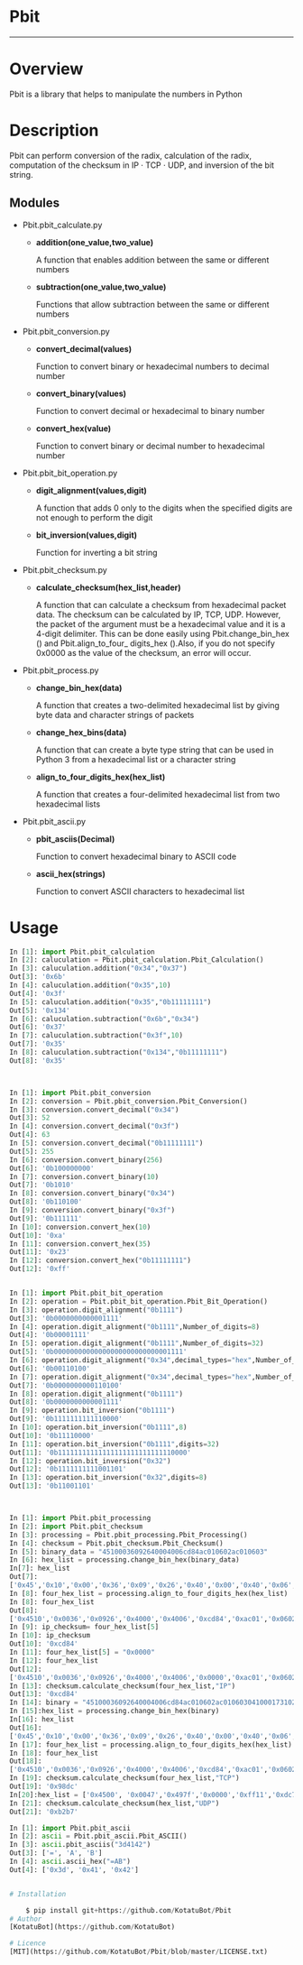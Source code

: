 # Pbit

---

# Overview

Pbit is a library that helps to manipulate the numbers in Python

# Description

Pbit can perform conversion of the radix, calculation of the radix, 
computation of the checksum in IP · TCP · UDP, and inversion of the bit string.


## Modules 

+ Pbit.pbit_calculate.py
   + **addition(one_value,two_value)**  

        A function that enables addition between the same or different numbers
   + **subtraction(one_value,two_value)**  

        Functions that allow subtraction between the same or different numbers

+ Pbit.pbit_conversion.py
   + **convert_decimal(values)**  

        Function to convert binary or hexadecimal numbers to decimal number
   + **convert_binary(values)**   

        Function to convert decimal or hexadecimal to binary number
   + **convert_hex(value)**   

        Function to convert binary or decimal number to hexadecimal number

+ Pbit.pbit_bit_operation.py
   + **digit_alignment(values,digit)**   

        A function that adds 0 only to the digits when the specified digits are not enough to perform the digit 
   + **bit_inversion(values,digit)**  

        Function for inverting a bit string


+ Pbit.pbit_checksum.py
   + **calculate_checksum(hex_list,header)**  

        A function that can calculate a checksum from hexadecimal packet data. The checksum can be calculated by IP, TCP, UDP. However, the packet of the argument must be a hexadecimal value and it is a 4-digit delimiter. This can be done easily using Pbit.change_bin_hex () and Pbit.align_to_four_ digits_hex ().Also, if you do not specify 0x0000 as the value of the checksum, an error will occur.

+ Pbit.pbit_process.py
   + **change_bin_hex(data)**  

        A function that creates a two-delimited hexadecimal list by giving byte data and character strings of packets
   + **change_hex_bins(data)**   

        A function that can create a byte type string that can be used in Python 3 from a hexadecimal list or a character string
   + **align_to_four_digits_hex(hex_list)**  

        A function that creates a four-delimited hexadecimal list from two hexadecimal lists

+ Pbit.pbit_ascii.py
   +  **pbit_asciis(Decimal)**

        Function to convert hexadecimal binary to ASCII code
   +  **ascii_hex(strings)**

        Function to convert ASCII characters to hexadecimal list

# Usage
```python
In [1]: import Pbit.pbit_calculation
In [2]: caluculation = Pbit.pbit_calculation.Pbit_Calculation()
In [3]: caluculation.addition("0x34","0x37")
Out[3]: '0x6b'
In [4]: caluculation.addition("0x35",10)
Out[4]: '0x3f'
In [5]: caluculation.addition("0x35","0b11111111")
Out[5]: '0x134'
In [6]: caluculation.subtraction("0x6b","0x34")
Out[6]: '0x37'
In [7]: caluculation.subtraction("0x3f",10)
Out[7]: '0x35'
In [8]: caluculation.subtraction("0x134","0b11111111")
Out[8]: '0x35'



In [1]: import Pbit.pbit_conversion
In [2]: conversion = Pbit.pbit_conversion.Pbit_Conversion()
In [3]: conversion.convert_decimal("0x34")
Out[3]: 52
In [4]: conversion.convert_decimal("0x3f")
Out[4]: 63
In [5]: conversion.convert_decimal("0b11111111")
Out[5]: 255
In [6]: conversion.convert_binary(256)
Out[6]: '0b100000000'
In [7]: conversion.convert_binary(10)
Out[7]: '0b1010'
In [8]: conversion.convert_binary("0x34")
Out[8]: '0b110100'
In [9]: conversion.convert_binary("0x3f")
Out[9]: '0b111111'
In [10]: conversion.convert_hex(10)
Out[10]: '0xa'
In [11]: conversion.convert_hex(35)
Out[11]: '0x23'
In [12]: conversion.convert_hex("0b11111111")
Out[12]: '0xff'


In [1]: import Pbit.pbit_bit_operation
In [2]: operation = Pbit.pbit_bit_operation.Pbit_Bit_Operation()
In [3]: operation.digit_alignment("0b1111")
Out[3]: '0b0000000000001111'
In [4]: operation.digit_alignment("0b1111",Number_of_digits=8)
Out[4]: '0b00001111'
In [5]: operation.digit_alignment("0b1111",Number_of_digits=32)
Out[5]: '0b00000000000000000000000000001111'
In [6]: operation.digit_alignment("0x34",decimal_types="hex",Number_of_digits=8)
Out[6]: '0b00110100'
In [7]: operation.digit_alignment("0x34",decimal_types="hex",Number_of_digits=16)
Out[7]: '0b0000000000110100'
In [8]: operation.digit_alignment("0b1111")
Out[8]: '0b0000000000001111'
In [9]: operation.bit_inversion("0b1111")
Out[9]: '0b1111111111110000'
In [10]: operation.bit_inversion("0b1111",8)
Out[10]: '0b11110000'
In [11]: operation.bit_inversion("0b1111",digits=32)
Out[11]: '0b11111111111111111111111111110000'
In [12]: operation.bit_inversion("0x32")
Out[12]: '0b1111111111001101'
In [13]: operation.bit_inversion("0x32",digits=8)
Out[13]: '0b11001101'



In [1]: import Pbit.pbit_processing
In [2]: import Pbit.pbit_checksum
In [3]: processing = Pbit.pbit_processing.Pbit_Processing()
In [4]: checksum = Pbit.pbit_checksum.Pbit_Checksum()
In [5]: binary_data = "45100036092640004006cd84ac010602ac010603"
In [6]: hex_list = processing.change_bin_hex(binary_data)
In[7]: hex_list
Out[7]:
['0x45','0x10','0x00','0x36','0x09','0x26','0x40','0x00','0x40','0x06','0xcd','0x84','0xac','0x01','0x06','0x02','0xac','0x01','0x06','0x03']
In [8]: four_hex_list = processing.align_to_four_digits_hex(hex_list)
In [8]: four_hex_list
Out[8]:
['0x4510','0x0036','0x0926','0x4000','0x4006','0xcd84','0xac01','0x0602','0xac01','0x0603']
In [9]: ip_checksum= four_hex_list[5]
In [10]: ip_checksum
Out[10]: '0xcd84'
In [11]: four_hex_list[5] = "0x0000"
In [12]: four_hex_list
Out[12]:
['0x4510','0x0036','0x0926','0x4000','0x4006','0x0000','0xac01','0x0602','0xac01','0x0603']
In [13]: checksum.calculate_checksum(four_hex_list,"IP")
Out[13]: '0xcd84'
In [14]: binary = "45100036092640004006cd84ac010602ac010603041000173102d60e4174fb2a80188218000000000101080a000566bc00043c1a0d00"
In [15]:hex_list = processing.change_bin_hex(binary)
In[16]: hex_list
Out[16]: 
['0x45','0x10','0x00','0x36','0x09','0x26','0x40','0x00','0x40','0x06','0xcd','0x84','0xac','0x01','0x06','0x02','0xac','0x01','0x06','0x03','0x04','0x10','0x00','0x17','0x31','0x02','0xd6','0x0e','0x41','0x74','0xfb','0x2a','0x80','0x18','0x82','0x18','0x00','0x00','0x00','0x00','0x01','0x01','0x08','0x0a','0x00','0x05','0x66','0xbc','0x00','0x04','0x3c','0x1a','0x0d','0x00']
In [17]: four_hex_list = processing.align_to_four_digits_hex(hex_list)
In [18]: four_hex_list
Out[18]:
['0x4510','0x0036','0x0926','0x4000','0x4006','0xcd84','0xac01','0x0602','0xac01','0x0603','0x0410','0x0017','0x3102','0xd60e','0x4174','0xfb2a','0x8018','0x8218','0x0000','0x0000','0x0101','0x080a','0x0005','0x66bc','0x0004','0x3c1a','0x0d00']
In [19]: checksum.calculate_checksum(four_hex_list,"TCP")
Out[19]: '0x98dc'
In[20]:hex_list = ['0x4500', '0x0047','0x497f','0x0000','0xff11','0xdc70','0xc0a8','0x0a64','0xc0a8','0x0a01','0xee92','0x0035','0x0033','0x0000','0x1bc6','0x0100','0x0001','0x0000','0x0000','0x0000','0x0565','0x3336','0x3830','0x0464','0x7363','0x670a','0x616b','0x616d','0x6169','0x6564','0x6765','0x036e','0x6574','0x0000','0x0100']
In [21]: checksum.calculate_checksum(hex_list,"UDP")
Out[21]: '0xb2b7'

In [1]: import Pbit.pbit_ascii
In [2]: ascii = Pbit.pbit_ascii.Pbit_ASCII()
In [3]: ascii.pbit_asciis("3d4142")
Out[3]: ['=', 'A', 'B']
In [4]: ascii.ascii_hex("=AB")
Out[4]: ['0x3d', '0x41', '0x42']


# Installation

    $ pip install git+https://github.com/KotatuBot/Pbit
# Author
[KotatuBot](https://github.com/KotatuBot)

# Licence
[MIT](https://github.com/KotatuBot/Pbit/blob/master/LICENSE.txt)

